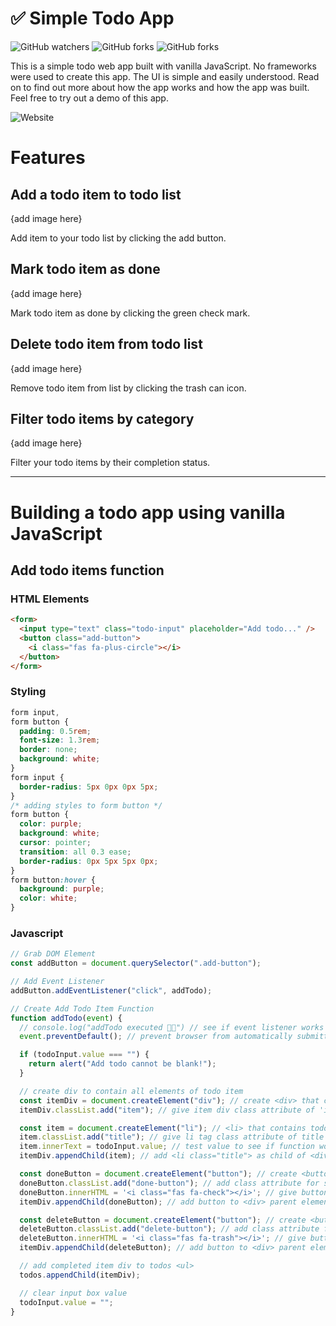 # ✅ Simple Todo App

![GitHub watchers](https://img.shields.io/github/watchers/hongmei-codes/vanilla_todo?label=Watch&style=social)
![GitHub forks](https://img.shields.io/github/forks/hongmei-codes/vanilla_todo?label=Fork&style=social)
![GitHub forks](https://img.shields.io/github/stars/hongmei-codes/vanilla_todo?label=Star&style=social)

This is a simple todo web app built with vanilla JavaScript. No frameworks were used to create this app. The UI is simple and easily understood. Read on to find out more about how the app works and how the app was built. Feel free to try out a demo of this app.

![Website](https://img.shields.io/website?down_color=red&down_message=offline&label=View%20Demo&style=for-the-badge&up_color=b&up_message=online&url=https%3A%2F%2Fhongmei-codes.github.io%2Fvanilla_todo%2F)

# Features

## Add a todo item to todo list

{add image here}

Add item to your todo list by clicking the add button.

## Mark todo item as done

{add image here}

Mark todo item as done by clicking the green check mark.

## Delete todo item from todo list

{add image here}

Remove todo item from list by clicking the trash can icon.

## Filter todo items by category

{add image here}

Filter your todo items by their completion status.

---

# Building a todo app using vanilla JavaScript

## Add todo items function

### HTML Elements

```html
<form>
  <input type="text" class="todo-input" placeholder="Add todo..." />
  <button class="add-button">
    <i class="fas fa-plus-circle"></i>
  </button>
</form>
```

### Styling

```css
form input,
form button {
  padding: 0.5rem;
  font-size: 1.3rem;
  border: none;
  background: white;
}
form input {
  border-radius: 5px 0px 0px 5px;
}
/* adding styles to form button */
form button {
  color: purple;
  background: white;
  cursor: pointer;
  transition: all 0.3 ease;
  border-radius: 0px 5px 5px 0px;
}
form button:hover {
  background: purple;
  color: white;
}
```

### Javascript

```javascript
// Grab DOM Element
const addButton = document.querySelector(".add-button");

// Add Event Listener
addButton.addEventListener("click", addTodo);

// Create Add Todo Item Function
function addTodo(event) {
  // console.log("addTodo executed 👍🏼") // see if event listener works
  event.preventDefault(); // prevent browser from automatically submitting so you can see the message in console

  if (todoInput.value === "") {
    return alert("Add todo cannot be blank!");
  }

  // create div to contain all elements of todo item
  const itemDiv = document.createElement("div"); // create <div> that contains todo item
  itemDiv.classList.add("item"); // give item div class attribute of 'item' to use for styling

  const item = document.createElement("li"); // <li> that contains todo title
  item.classList.add("title"); // give li tag class attribute of title
  item.innerText = todoInput.value; // test value to see if function works
  itemDiv.appendChild(item); // add <li class="title"> as child of <div class="item">

  const doneButton = document.createElement("button"); // create <button> for mark done
  doneButton.classList.add("done-button"); // add class attribute for styling
  doneButton.innerHTML = '<i class="fas fa-check"></i>'; // give button value of checkbox icon
  itemDiv.appendChild(doneButton); // add button to <div> parent element

  const deleteButton = document.createElement("button"); // create <button> for deleting todo item
  deleteButton.classList.add("delete-button"); // add class attribute for styling
  deleteButton.innerHTML = '<i class="fas fa-trash"></i>'; // give button value of trash icon
  itemDiv.appendChild(deleteButton); // add button to <div> parent element

  // add completed item div to todos <ul>
  todos.appendChild(itemDiv);

  // clear input box value
  todoInput.value = "";
}
```

